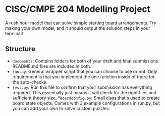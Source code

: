 # CISC/CMPE 204 Modelling Project

A rush hour model that can solve simple starting board arrangements. Try making your own model, and it should output the solution steps in your terminal!


## Structure

* `documents`: Contains folders for both of your draft and final submissions. README.md files are included in both.
* `run.py`: General wrapper script that you can choose to use or not. Only requirement is that you implement the one function inside of there for the auto-checks.
* `test.py`: Run this file to confirm that your submission has everything required. This essentially just means it will check for the right files and sufficient theory size.
*`boardconfig.py`: Small class that's used to create board state objects. Comes with 3 example configurations in run.py, but you can add your own to solve custom puzzles.

